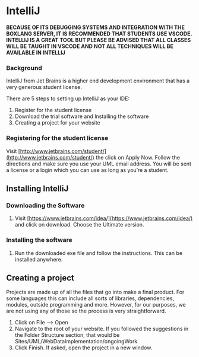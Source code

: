 # IntelliJ

**BECAUSE OF ITS DEBUGGING SYSTEMS AND INTEGRATION WITH THE BOXLANG SERVER, IT IS RECOMMENDED THAT STUDENTS USE VSCODE. INTELLIJ IS A GREAT TOOL BUT PLEASE BE ADVISED THAT ALL CLASSES WILL BE TAUGHT IN VSCODE AND NOT ALL TECHNIQUES WILL BE AVAILABLE IN INTELLIJ**

### Background

IntelliJ from Jet Brains is a higher end development environment that has a very generous student license.

There are 5 steps to setting up IntelliJ as your IDE:

1. Register for the student license
2. Download the trial software and Installing the software
3. Creating a project for your website

### Registering for the student license

Visit [http://www.jetbrains.com/student/](http://www.jetbrains.com/student/) the click on Apply Now. Follow the directions and make sure you use your UML email address. You will be sent a license or a login which you can use as long as you’re a student.

## Installing IntelliJ

### Downloading the Software

1. Visit [https://www.jetbrains.com/idea/](https://www.jetbrains.com/idea/) and click on download. Choose the Ultimate version.

### Installing the software

1. Run the downloaded exe file and follow the instructions. This can be installed anywhere.

## Creating a project

Projects are made up of all the files that go into make a final product. For some languages this can include all sorts of libraries, dependencies, modules, outside programming and more. However, for our purposes, we are not using any of those so the process is very straightforward.

1. Click on File —> Open
2. Navigate to the root of your website. If you followed the suggestions in the Folder Structure section, that would be Sites/UML/WebDataImplementation/ongoingWork
3. Click Finish. If asked, open the project in a new window.


